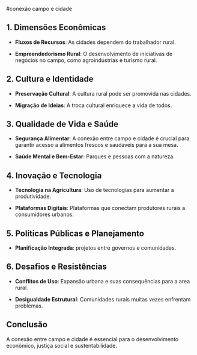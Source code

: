 #conexão campo e cidade

## 1. Dimensões Econômicas

- **Fluxos de Recursos**: As cidades dependem do trabalhador rural. 

- **Empreendedorismo Rural**: O desenvolvimento de iniciativas de negócios no campo, como agroindústrias e turismo rural.

## 2. Cultura e Identidade

- **Preservação Cultural**: A cultura rural pode ser promovida nas cidades.

- **Migração de Ideias**: A troca cultural enriquece a vida de todos.
  
## 3. Qualidade de Vida e Saúde

- **Segurança Alimentar**: A conexão entre campo e cidade é crucial para garantir acesso a alimentos frescos e saudaveis para a sua mesa.

- **Saúde Mental e Bem-Estar**: 
Parques e pessoas com a natureza.

## 4. Inovação e Tecnologia

- **Tecnologia na Agricultura**: Uso de tecnologias para aumentar a produtividade.
  
- **Plataformas Digitais**: Plataformas que conectam produtores rurais a consumidores urbanos.

## 5. Políticas Públicas e Planejamento

- **Planificação Integrada**: projetos entre governos e comunidades.

## 6. Desafios e Resistências

- **Conflitos de Uso**: Expansão urbana e suas consequências para a area rural.

- **Desigualdade Estrutural**: Comunidades rurais muitas vezes enfrentam problemas.

## Conclusão

A conexão entre campo e cidade é essencial para o desenvolvimento econômico, justiça social e sustentabilidade.


    
